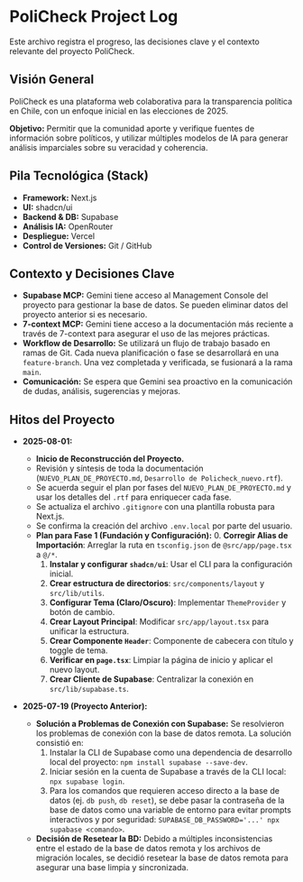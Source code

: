 # PoliCheck Project Log

Este archivo registra el progreso, las decisiones clave y el contexto relevante del proyecto PoliCheck.

## Visión General

PoliCheck es una plataforma web colaborativa para la transparencia política en Chile, con un enfoque inicial en las elecciones de 2025.

**Objetivo:** Permitir que la comunidad aporte y verifique fuentes de información sobre políticos, y utilizar múltiples modelos de IA para generar análisis imparciales sobre su veracidad y coherencia.

## Pila Tecnológica (Stack)

- **Framework:** Next.js
- **UI:** shadcn/ui
- **Backend & DB:** Supabase
- **Análisis IA:** OpenRouter
- **Despliegue:** Vercel
- **Control de Versiones:** Git / GitHub

## Contexto y Decisiones Clave

- **Supabase MCP:** Gemini tiene acceso al Management Console del proyecto para gestionar la base de datos. Se pueden eliminar datos del proyecto anterior si es necesario.
- **7-context MCP:** Gemini tiene acceso a la documentación más reciente a través de 7-context para asegurar el uso de las mejores prácticas.
- **Workflow de Desarrollo:** Se utilizará un flujo de trabajo basado en ramas de Git. Cada nueva planificación o fase se desarrollará en una `feature-branch`. Una vez completada y verificada, se fusionará a la rama `main`.
- **Comunicación:** Se espera que Gemini sea proactivo en la comunicación de dudas, análisis, sugerencias y mejoras.

## Hitos del Proyecto

- **2025-08-01:**
  - **Inicio de Reconstrucción del Proyecto.**
  - Revisión y síntesis de toda la documentación (`NUEVO_PLAN_DE_PROYECTO.md`, `Desarrollo de Policheck_nuevo.rtf`).
  - Se acuerda seguir el plan por fases del `NUEVO_PLAN_DE_PROYECTO.md` y usar los detalles del `.rtf` para enriquecer cada fase.
  - Se actualiza el archivo `.gitignore` con una plantilla robusta para Next.js.
  - Se confirma la creación del archivo `.env.local` por parte del usuario.
  - **Plan para Fase 1 (Fundación y Configuración):**
    0.  **Corregir Alias de Importación**: Arreglar la ruta en `tsconfig.json` de `@src/app/page.tsx` a `@/*`.
    1.  **Instalar y configurar `shadcn/ui`**: Usar el CLI para la configuración inicial.
    2.  **Crear estructura de directorios**: `src/components/layout` y `src/lib/utils`.
    3.  **Configurar Tema (Claro/Oscuro)**: Implementar `ThemeProvider` y botón de cambio.
    4.  **Crear Layout Principal**: Modificar `src/app/layout.tsx` para unificar la estructura.
    5.  **Crear Componente `Header`**: Componente de cabecera con título y toggle de tema.
    6.  **Verificar en `page.tsx`**: Limpiar la página de inicio y aplicar el nuevo layout.
    7.  **Crear Cliente de Supabase**: Centralizar la conexión en `src/lib/supabase.ts`.

- **2025-07-19 (Proyecto Anterior):**
  - **Solución a Problemas de Conexión con Supabase:** Se resolvieron los problemas de conexión con la base de datos remota. La solución consistió en:
    1. Instalar la CLI de Supabase como una dependencia de desarrollo local del proyecto: `npm install supabase --save-dev`.
    2. Iniciar sesión en la cuenta de Supabase a través de la CLI local: `npx supabase login`.
    3. Para los comandos que requieren acceso directo a la base de datos (ej. `db push`, `db reset`), se debe pasar la contraseña de la base de datos como una variable de entorno para evitar prompts interactivos y por seguridad: `SUPABASE_DB_PASSWORD='...' npx supabase <comando>`.
  - **Decisión de Resetear la BD:** Debido a múltiples inconsistencias entre el estado de la base de datos remota y los archivos de migración locales, se decidió resetear la base de datos remota para asegurar una base limpia y sincronizada.
